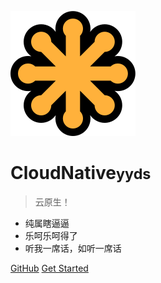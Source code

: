 <!-- _coverpage.md -->

![logo](_media/icon.svg)

# CloudNative<small>yyds</small>

> 云原生！

- 纯属瞎逼逼
- 乐呵乐呵得了
- 听我一席话，如听一席话

[GitHub](https://github.com/mkdirhao)
[Get Started](/#汪汪汪)